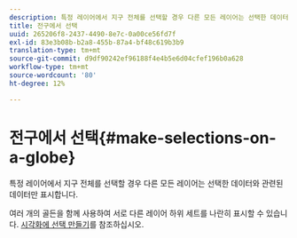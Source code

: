 ```yaml
---
description: 특정 레이어에서 지구 전체를 선택할 경우 다른 모든 레이어는 선택한 데이터와 관련된 데이터만 표시합니다.
title: 전구에서 선택
uuid: 265206f8-2437-4490-8e7c-0a00ce56fd7f
exl-id: 83e3b08b-b2a8-455b-87a4-bf48c619b3b9
translation-type: tm+mt
source-git-commit: d9df90242ef96188f4e4b5e6d04cfef196b0a628
workflow-type: tm+mt
source-wordcount: '80'
ht-degree: 12%

---
```


# 전구에서 선택{#make-selections-on-a-globe}

특정 레이어에서 지구 전체를 선택할 경우 다른 모든 레이어는 선택한 데이터와 관련된 데이터만 표시합니다.

여러 개의 골든을 함께 사용하여 서로 다른 레이어 하위 세트를 나란히 표시할 수 있습니다. [시각화에 선택 만들기](../../../../home/c-get-started/c-vis/c-sel-vis/c-sel-vis.md#concept-012870ec22c7476e9afbf3b8b2515746)를 참조하십시오.
